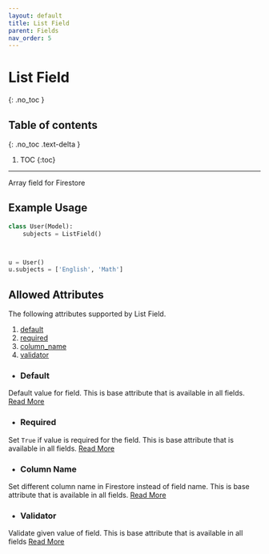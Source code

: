 ```yaml
---
layout: default
title: List Field
parent: Fields
nav_order: 5
---
```


# List Field
{: .no_toc }

## Table of contents
{: .no_toc .text-delta }

1. TOC
{:toc}

---

Array field for Firestore

## Example Usage

```python
class User(Model):
    subjects = ListField()



u = User()
u.subjects = ['English', 'Math']
```

## Allowed Attributes

The following attributes supported by List Field.

1. [default](#default)
2. [required](#required)
3. [column_name](#column-name)
4. [validator](#validator)

- ### Default
Default value for field. This is base attribute that is available in all fields. [Read More](fields/field/#default)

- ### Required
Set `True` if value is required for the field. This is base attribute that is available in all fields. [Read More](fields/field/#required)

- ### Column Name
Set different column name in Firestore instead of field name. This is base attribute that is available in all fields. [Read More](fields/field/#column-name)

- ### Validator
Validate given value of field. This is base attribute that is available in all fields [Read More](fields/field/#validator)
